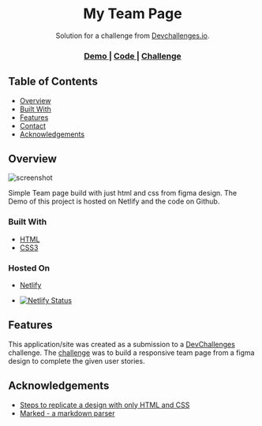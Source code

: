 <h1 align="center">My Team Page</h1>

<div align="center">
   Solution for a challenge from  <a href="https://devchallenges.io" target="_blank">Devchallenges.io</a>.
</div>

<div align="center">
  <h3>
    <a href="https://404page-devchallengesdotio.netlify.app/">
      Demo
    </a>
    <span> | </span>
    <a href="https://github.com/denniswebdel/404_page-devchallenges.io.git">
      Code
    </a>
    <span> | </span>
    <a href="https://devchallenges.io/challenges/wBunSb7FPrIepJZAg0sY">
      Challenge
    </a>
  </h3>
</div>

<!-- TABLE OF CONTENTS -->

## Table of Contents

- [Overview](#overview)
- [Built With](#built-with)
- [Features](#features)
- [Contact](#contact)
- [Acknowledgements](#acknowledgements)

<!-- OVERVIEW -->

## Overview

![screenshot](https://404page-devchallengesdotio.netlify.app/assets/screenshot.jpg)

Simple Team page build with just html and css from figma design.
The Demo of this project is hosted on Netlify and the code on Github.

### Built With

- [HTML](https://developer.mozilla.org/en-US/docs/Web/HTML)
- [CSS3](https://developer.mozilla.org/en-US/docs/Web/CSS)

### Hosted On

- [Netlify](https://www.netlify.com/)

- [![Netlify Status](https://api.netlify.com/api/v1/badges/70397af5-abc7-4df6-b0ee-b1088f9c5737/deploy-status)](https://app.netlify.com/sites/404page-devchallengesdotio/deploys)

## Features

This application/site was created as a submission to a [DevChallenges](https://devchallenges.io/challenges) challenge. The [challenge](https://devchallenges.io/challenges/wBunSb7FPrIepJZAg0sY) was to build a responsive team page from a figma design to complete the given user stories.


## Acknowledgements


- [Steps to replicate a design with only HTML and CSS](https://devchallenges-blogs.web.app/how-to-replicate-design/)
- [Marked - a markdown parser](https://github.com/chjj/marked)